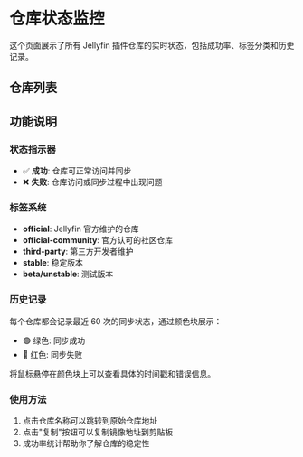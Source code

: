 # 仓库状态监控

这个页面展示了所有 Jellyfin 插件仓库的实时状态，包括成功率、标签分类和历史记录。

## 仓库列表

<RepositoryItem
  name="Jellyfin"
  originalUrl="https://repo.jellyfin.org/files/plugin/manifest.json"
  repositoryUrl="https://repo.jellyfin.org/files/plugin/manifest.json"
  timestamp="2025-08-08T09:52:46.295Z"
  status="error"
  :successRate="0"
  :tags="['official', 'stable']"
  :statusHistory="[{&quot;timestamp&quot;:&quot;2025-08-08T09:52:46.295Z&quot;,&quot;status&quot;:&quot;error&quot;,&quot;error&quot;:&quot;getaddrinfo EAI_AGAIN repo.jellyfin.org&quot;},{&quot;timestamp&quot;:&quot;2025-08-07T18:34:58.250Z&quot;,&quot;status&quot;:&quot;error&quot;,&quot;error&quot;:&quot;Request failed with status code 503&quot;},{&quot;timestamp&quot;:&quot;2025-08-07T18:29:03.668Z&quot;,&quot;status&quot;:&quot;error&quot;,&quot;error&quot;:&quot;Request failed with status code 503&quot;},{&quot;timestamp&quot;:&quot;2025-08-07T18:27:53.300Z&quot;,&quot;status&quot;:&quot;error&quot;,&quot;error&quot;:&quot;Request failed with status code 503&quot;},{&quot;timestamp&quot;:&quot;2025-08-07T18:18:08.163Z&quot;,&quot;status&quot;:&quot;error&quot;,&quot;error&quot;:&quot;Request failed with status code 503&quot;},{&quot;timestamp&quot;:&quot;2025-08-07T18:15:04.174Z&quot;,&quot;status&quot;:&quot;error&quot;,&quot;error&quot;:&quot;Request failed with status code 503&quot;},{&quot;timestamp&quot;:&quot;2025-08-07T18:10:06.721Z&quot;,&quot;status&quot;:&quot;error&quot;,&quot;error&quot;:&quot;Request failed with status code 503&quot;},{&quot;timestamp&quot;:&quot;2025-08-07T18:01:26.924Z&quot;,&quot;status&quot;:&quot;error&quot;,&quot;error&quot;:&quot;Request failed with status code 503&quot;},{&quot;timestamp&quot;:&quot;2025-08-07T17:58:09.900Z&quot;,&quot;status&quot;:&quot;error&quot;,&quot;error&quot;:&quot;Request failed with status code 503&quot;},{&quot;timestamp&quot;:&quot;2025-08-07T17:55:05.199Z&quot;,&quot;status&quot;:&quot;error&quot;,&quot;error&quot;:&quot;Request failed with status code 503&quot;},{&quot;timestamp&quot;:&quot;2025-08-07T17:49:04.685Z&quot;,&quot;status&quot;:&quot;error&quot;,&quot;error&quot;:&quot;Request failed with status code 503&quot;},{&quot;timestamp&quot;:&quot;2025-08-07T17:46:07.611Z&quot;,&quot;status&quot;:&quot;error&quot;,&quot;error&quot;:&quot;Request failed with status code 503&quot;},{&quot;timestamp&quot;:&quot;2025-08-07T17:43:33.169Z&quot;,&quot;status&quot;:&quot;error&quot;,&quot;error&quot;:&quot;Request failed with status code 503&quot;},{&quot;timestamp&quot;:&quot;2025-08-07T17:42:52.751Z&quot;,&quot;status&quot;:&quot;error&quot;,&quot;error&quot;:&quot;Request failed with status code 503&quot;},{&quot;timestamp&quot;:&quot;2025-08-07T17:34:08.047Z&quot;,&quot;status&quot;:&quot;error&quot;,&quot;error&quot;:&quot;Request failed with status code 503&quot;},{&quot;timestamp&quot;:&quot;2025-08-07T17:03:21.129Z&quot;,&quot;status&quot;:&quot;error&quot;,&quot;error&quot;:&quot;Request failed with status code 503&quot;}]"
  lastError="getaddrinfo EAI_AGAIN repo.jellyfin.org"
/>
<RepositoryItem
  name="Jellyfin Unstable"
  originalUrl="https://repo.jellyfin.org/files/plugin-unstable/manifest.json"
  repositoryUrl="https://repo.jellyfin.org/files/plugin-unstable/manifest.json"
  timestamp="2025-08-08T09:52:46.343Z"
  status="error"
  :successRate="0"
  :tags="['official', 'unstable', 'beta']"
  :statusHistory="[{&quot;timestamp&quot;:&quot;2025-08-08T09:52:46.343Z&quot;,&quot;status&quot;:&quot;error&quot;,&quot;error&quot;:&quot;getaddrinfo EAI_AGAIN repo.jellyfin.org&quot;},{&quot;timestamp&quot;:&quot;2025-08-07T18:34:58.258Z&quot;,&quot;status&quot;:&quot;error&quot;,&quot;error&quot;:&quot;Request failed with status code 503&quot;},{&quot;timestamp&quot;:&quot;2025-08-07T18:29:03.677Z&quot;,&quot;status&quot;:&quot;error&quot;,&quot;error&quot;:&quot;Request failed with status code 503&quot;},{&quot;timestamp&quot;:&quot;2025-08-07T18:27:53.309Z&quot;,&quot;status&quot;:&quot;error&quot;,&quot;error&quot;:&quot;Request failed with status code 503&quot;},{&quot;timestamp&quot;:&quot;2025-08-07T18:18:08.171Z&quot;,&quot;status&quot;:&quot;error&quot;,&quot;error&quot;:&quot;Request failed with status code 503&quot;},{&quot;timestamp&quot;:&quot;2025-08-07T18:15:04.184Z&quot;,&quot;status&quot;:&quot;error&quot;,&quot;error&quot;:&quot;Request failed with status code 503&quot;},{&quot;timestamp&quot;:&quot;2025-08-07T18:10:06.730Z&quot;,&quot;status&quot;:&quot;error&quot;,&quot;error&quot;:&quot;Request failed with status code 503&quot;},{&quot;timestamp&quot;:&quot;2025-08-07T18:01:26.933Z&quot;,&quot;status&quot;:&quot;error&quot;,&quot;error&quot;:&quot;Request failed with status code 503&quot;},{&quot;timestamp&quot;:&quot;2025-08-07T17:58:09.909Z&quot;,&quot;status&quot;:&quot;error&quot;,&quot;error&quot;:&quot;Request failed with status code 503&quot;},{&quot;timestamp&quot;:&quot;2025-08-07T17:55:05.210Z&quot;,&quot;status&quot;:&quot;error&quot;,&quot;error&quot;:&quot;Request failed with status code 503&quot;},{&quot;timestamp&quot;:&quot;2025-08-07T17:49:04.693Z&quot;,&quot;status&quot;:&quot;error&quot;,&quot;error&quot;:&quot;Request failed with status code 503&quot;},{&quot;timestamp&quot;:&quot;2025-08-07T17:46:07.620Z&quot;,&quot;status&quot;:&quot;error&quot;,&quot;error&quot;:&quot;Request failed with status code 503&quot;},{&quot;timestamp&quot;:&quot;2025-08-07T17:43:33.181Z&quot;,&quot;status&quot;:&quot;error&quot;,&quot;error&quot;:&quot;Request failed with status code 503&quot;},{&quot;timestamp&quot;:&quot;2025-08-07T17:42:52.760Z&quot;,&quot;status&quot;:&quot;error&quot;,&quot;error&quot;:&quot;Request failed with status code 503&quot;},{&quot;timestamp&quot;:&quot;2025-08-07T17:34:08.055Z&quot;,&quot;status&quot;:&quot;error&quot;,&quot;error&quot;:&quot;Request failed with status code 503&quot;},{&quot;timestamp&quot;:&quot;2025-08-07T17:03:21.138Z&quot;,&quot;status&quot;:&quot;error&quot;,&quot;error&quot;:&quot;Request failed with status code 503&quot;}]"
  lastError="getaddrinfo EAI_AGAIN repo.jellyfin.org"
/>
<RepositoryItem
  name="Ani-Sync Repo"
  originalUrl="https://raw.githubusercontent.com/vosmiic/jellyfin-ani-sync/master/manifest.json"
  repositoryUrl="https://raw.githubusercontent.com/vosmiic/jellyfin-ani-sync/master/manifest.json"
  timestamp="2025-08-08T09:52:46.345Z"
  status="error"
  :successRate="0"
  :tags="['anime', 'sync', 'metadata', 'third-party', 'official-community']"
  :statusHistory="[{&quot;timestamp&quot;:&quot;2025-08-08T09:52:46.345Z&quot;,&quot;status&quot;:&quot;error&quot;,&quot;error&quot;:&quot;getaddrinfo EAI_AGAIN raw.githubusercontent.com&quot;},{&quot;timestamp&quot;:&quot;2025-08-07T18:34:58.261Z&quot;,&quot;status&quot;:&quot;error&quot;,&quot;error&quot;:&quot;Request failed with status code 503&quot;},{&quot;timestamp&quot;:&quot;2025-08-07T18:29:03.679Z&quot;,&quot;status&quot;:&quot;error&quot;,&quot;error&quot;:&quot;Request failed with status code 503&quot;},{&quot;timestamp&quot;:&quot;2025-08-07T18:27:53.311Z&quot;,&quot;status&quot;:&quot;error&quot;,&quot;error&quot;:&quot;Request failed with status code 503&quot;},{&quot;timestamp&quot;:&quot;2025-08-07T18:18:08.174Z&quot;,&quot;status&quot;:&quot;error&quot;,&quot;error&quot;:&quot;Request failed with status code 503&quot;},{&quot;timestamp&quot;:&quot;2025-08-07T18:15:04.187Z&quot;,&quot;status&quot;:&quot;error&quot;,&quot;error&quot;:&quot;Request failed with status code 503&quot;},{&quot;timestamp&quot;:&quot;2025-08-07T18:10:06.732Z&quot;,&quot;status&quot;:&quot;error&quot;,&quot;error&quot;:&quot;Request failed with status code 503&quot;},{&quot;timestamp&quot;:&quot;2025-08-07T18:01:26.936Z&quot;,&quot;status&quot;:&quot;error&quot;,&quot;error&quot;:&quot;Request failed with status code 503&quot;},{&quot;timestamp&quot;:&quot;2025-08-07T17:58:09.911Z&quot;,&quot;status&quot;:&quot;error&quot;,&quot;error&quot;:&quot;Request failed with status code 503&quot;},{&quot;timestamp&quot;:&quot;2025-08-07T17:55:05.213Z&quot;,&quot;status&quot;:&quot;error&quot;,&quot;error&quot;:&quot;Request failed with status code 503&quot;},{&quot;timestamp&quot;:&quot;2025-08-07T17:49:04.696Z&quot;,&quot;status&quot;:&quot;error&quot;,&quot;error&quot;:&quot;Request failed with status code 503&quot;},{&quot;timestamp&quot;:&quot;2025-08-07T17:46:07.622Z&quot;,&quot;status&quot;:&quot;error&quot;,&quot;error&quot;:&quot;Request failed with status code 503&quot;},{&quot;timestamp&quot;:&quot;2025-08-07T17:43:33.185Z&quot;,&quot;status&quot;:&quot;error&quot;,&quot;error&quot;:&quot;Request failed with status code 503&quot;},{&quot;timestamp&quot;:&quot;2025-08-07T17:42:52.762Z&quot;,&quot;status&quot;:&quot;error&quot;,&quot;error&quot;:&quot;Request failed with status code 503&quot;},{&quot;timestamp&quot;:&quot;2025-08-07T17:34:08.058Z&quot;,&quot;status&quot;:&quot;error&quot;,&quot;error&quot;:&quot;Request failed with status code 503&quot;},{&quot;timestamp&quot;:&quot;2025-08-07T17:03:21.140Z&quot;,&quot;status&quot;:&quot;error&quot;,&quot;error&quot;:&quot;Request failed with status code 503&quot;}]"
  lastError="getaddrinfo EAI_AGAIN raw.githubusercontent.com"
/>
<RepositoryItem
  name="dkanada's Repo"
  originalUrl="https://raw.githubusercontent.com/dkanada/jellyfin-plugin-intros/master/manifest.json"
  repositoryUrl="https://raw.githubusercontent.com/dkanada/jellyfin-plugin-intros/master/manifest.json"
  timestamp="2025-08-08T09:52:46.347Z"
  status="error"
  :successRate="0"
  :tags="['intros', 'video', 'third-party', 'official-community']"
  :statusHistory="[{&quot;timestamp&quot;:&quot;2025-08-08T09:52:46.347Z&quot;,&quot;status&quot;:&quot;error&quot;,&quot;error&quot;:&quot;getaddrinfo EAI_AGAIN raw.githubusercontent.com&quot;},{&quot;timestamp&quot;:&quot;2025-08-07T18:34:58.262Z&quot;,&quot;status&quot;:&quot;error&quot;,&quot;error&quot;:&quot;Request failed with status code 503&quot;},{&quot;timestamp&quot;:&quot;2025-08-07T18:29:03.680Z&quot;,&quot;status&quot;:&quot;error&quot;,&quot;error&quot;:&quot;Request failed with status code 503&quot;},{&quot;timestamp&quot;:&quot;2025-08-07T18:27:53.313Z&quot;,&quot;status&quot;:&quot;error&quot;,&quot;error&quot;:&quot;Request failed with status code 503&quot;},{&quot;timestamp&quot;:&quot;2025-08-07T18:18:08.175Z&quot;,&quot;status&quot;:&quot;error&quot;,&quot;error&quot;:&quot;Request failed with status code 503&quot;},{&quot;timestamp&quot;:&quot;2025-08-07T18:15:04.189Z&quot;,&quot;status&quot;:&quot;error&quot;,&quot;error&quot;:&quot;Request failed with status code 503&quot;},{&quot;timestamp&quot;:&quot;2025-08-07T18:10:06.734Z&quot;,&quot;status&quot;:&quot;error&quot;,&quot;error&quot;:&quot;Request failed with status code 503&quot;},{&quot;timestamp&quot;:&quot;2025-08-07T18:01:26.937Z&quot;,&quot;status&quot;:&quot;error&quot;,&quot;error&quot;:&quot;Request failed with status code 503&quot;},{&quot;timestamp&quot;:&quot;2025-08-07T17:58:09.913Z&quot;,&quot;status&quot;:&quot;error&quot;,&quot;error&quot;:&quot;Request failed with status code 503&quot;},{&quot;timestamp&quot;:&quot;2025-08-07T17:55:05.214Z&quot;,&quot;status&quot;:&quot;error&quot;,&quot;error&quot;:&quot;Request failed with status code 503&quot;},{&quot;timestamp&quot;:&quot;2025-08-07T17:49:04.697Z&quot;,&quot;status&quot;:&quot;error&quot;,&quot;error&quot;:&quot;Request failed with status code 503&quot;},{&quot;timestamp&quot;:&quot;2025-08-07T17:46:07.624Z&quot;,&quot;status&quot;:&quot;error&quot;,&quot;error&quot;:&quot;Request failed with status code 503&quot;},{&quot;timestamp&quot;:&quot;2025-08-07T17:43:33.186Z&quot;,&quot;status&quot;:&quot;error&quot;,&quot;error&quot;:&quot;Request failed with status code 503&quot;},{&quot;timestamp&quot;:&quot;2025-08-07T17:42:52.764Z&quot;,&quot;status&quot;:&quot;error&quot;,&quot;error&quot;:&quot;Request failed with status code 503&quot;},{&quot;timestamp&quot;:&quot;2025-08-07T17:34:08.059Z&quot;,&quot;status&quot;:&quot;error&quot;,&quot;error&quot;:&quot;Request failed with status code 503&quot;},{&quot;timestamp&quot;:&quot;2025-08-07T17:03:21.142Z&quot;,&quot;status&quot;:&quot;error&quot;,&quot;error&quot;:&quot;Request failed with status code 503&quot;}]"
  lastError="getaddrinfo EAI_AGAIN raw.githubusercontent.com"
/>
<RepositoryItem
  name="ShokoAnime's Repo"
  originalUrl="https://raw.githubusercontent.com/ShokoAnime/Shokofin/metadata/stable/manifest.json"
  repositoryUrl="https://raw.githubusercontent.com/ShokoAnime/Shokofin/metadata/stable/manifest.json"
  timestamp="2025-08-08T09:52:46.350Z"
  status="error"
  :successRate="0"
  :tags="['anime', 'shoko', 'metadata', 'third-party', 'official-community']"
  :statusHistory="[{&quot;timestamp&quot;:&quot;2025-08-08T09:52:46.350Z&quot;,&quot;status&quot;:&quot;error&quot;,&quot;error&quot;:&quot;getaddrinfo EAI_AGAIN raw.githubusercontent.com&quot;},{&quot;timestamp&quot;:&quot;2025-08-07T18:34:58.265Z&quot;,&quot;status&quot;:&quot;error&quot;,&quot;error&quot;:&quot;Request failed with status code 503&quot;},{&quot;timestamp&quot;:&quot;2025-08-07T18:29:03.683Z&quot;,&quot;status&quot;:&quot;error&quot;,&quot;error&quot;:&quot;Request failed with status code 503&quot;},{&quot;timestamp&quot;:&quot;2025-08-07T18:27:53.315Z&quot;,&quot;status&quot;:&quot;error&quot;,&quot;error&quot;:&quot;Request failed with status code 503&quot;},{&quot;timestamp&quot;:&quot;2025-08-07T18:18:08.178Z&quot;,&quot;status&quot;:&quot;error&quot;,&quot;error&quot;:&quot;Request failed with status code 503&quot;},{&quot;timestamp&quot;:&quot;2025-08-07T18:15:04.193Z&quot;,&quot;status&quot;:&quot;error&quot;,&quot;error&quot;:&quot;Request failed with status code 503&quot;},{&quot;timestamp&quot;:&quot;2025-08-07T18:10:06.736Z&quot;,&quot;status&quot;:&quot;error&quot;,&quot;error&quot;:&quot;Request failed with status code 503&quot;},{&quot;timestamp&quot;:&quot;2025-08-07T18:01:26.939Z&quot;,&quot;status&quot;:&quot;error&quot;,&quot;error&quot;:&quot;Request failed with status code 503&quot;},{&quot;timestamp&quot;:&quot;2025-08-07T17:58:09.915Z&quot;,&quot;status&quot;:&quot;error&quot;,&quot;error&quot;:&quot;Request failed with status code 503&quot;},{&quot;timestamp&quot;:&quot;2025-08-07T17:55:05.217Z&quot;,&quot;status&quot;:&quot;error&quot;,&quot;error&quot;:&quot;Request failed with status code 503&quot;},{&quot;timestamp&quot;:&quot;2025-08-07T17:49:04.700Z&quot;,&quot;status&quot;:&quot;error&quot;,&quot;error&quot;:&quot;Request failed with status code 503&quot;},{&quot;timestamp&quot;:&quot;2025-08-07T17:46:07.626Z&quot;,&quot;status&quot;:&quot;error&quot;,&quot;error&quot;:&quot;Request failed with status code 503&quot;},{&quot;timestamp&quot;:&quot;2025-08-07T17:43:33.189Z&quot;,&quot;status&quot;:&quot;error&quot;,&quot;error&quot;:&quot;Request failed with status code 503&quot;},{&quot;timestamp&quot;:&quot;2025-08-07T17:42:52.766Z&quot;,&quot;status&quot;:&quot;error&quot;,&quot;error&quot;:&quot;Request failed with status code 503&quot;},{&quot;timestamp&quot;:&quot;2025-08-07T17:34:08.062Z&quot;,&quot;status&quot;:&quot;error&quot;,&quot;error&quot;:&quot;Request failed with status code 503&quot;},{&quot;timestamp&quot;:&quot;2025-08-07T17:03:21.144Z&quot;,&quot;status&quot;:&quot;error&quot;,&quot;error&quot;:&quot;Request failed with status code 503&quot;}]"
  lastError="getaddrinfo EAI_AGAIN raw.githubusercontent.com"
/>
<RepositoryItem
  name="TubeArchivist's Repo"
  originalUrl="https://raw.githubusercontent.com/tubearchivist/tubearchivist-jf-plugin/master/manifest.json"
  repositoryUrl="https://raw.githubusercontent.com/tubearchivist/tubearchivist-jf-plugin/master/manifest.json"
  timestamp="2025-08-08T09:52:46.351Z"
  status="error"
  :successRate="0"
  :tags="['youtube', 'archival', 'tubearchivist', 'third-party', 'official-community']"
  :statusHistory="[{&quot;timestamp&quot;:&quot;2025-08-08T09:52:46.351Z&quot;,&quot;status&quot;:&quot;error&quot;,&quot;error&quot;:&quot;getaddrinfo EAI_AGAIN raw.githubusercontent.com&quot;},{&quot;timestamp&quot;:&quot;2025-08-07T18:34:58.265Z&quot;,&quot;status&quot;:&quot;error&quot;,&quot;error&quot;:&quot;Request failed with status code 503&quot;},{&quot;timestamp&quot;:&quot;2025-08-07T18:29:03.683Z&quot;,&quot;status&quot;:&quot;error&quot;,&quot;error&quot;:&quot;Request failed with status code 503&quot;},{&quot;timestamp&quot;:&quot;2025-08-07T18:27:53.316Z&quot;,&quot;status&quot;:&quot;error&quot;,&quot;error&quot;:&quot;Request failed with status code 503&quot;},{&quot;timestamp&quot;:&quot;2025-08-07T18:18:08.179Z&quot;,&quot;status&quot;:&quot;error&quot;,&quot;error&quot;:&quot;Request failed with status code 503&quot;},{&quot;timestamp&quot;:&quot;2025-08-07T18:15:04.194Z&quot;,&quot;status&quot;:&quot;error&quot;,&quot;error&quot;:&quot;Request failed with status code 503&quot;},{&quot;timestamp&quot;:&quot;2025-08-07T18:10:06.737Z&quot;,&quot;status&quot;:&quot;error&quot;,&quot;error&quot;:&quot;Request failed with status code 503&quot;},{&quot;timestamp&quot;:&quot;2025-08-07T18:01:26.940Z&quot;,&quot;status&quot;:&quot;error&quot;,&quot;error&quot;:&quot;Request failed with status code 503&quot;},{&quot;timestamp&quot;:&quot;2025-08-07T17:58:09.916Z&quot;,&quot;status&quot;:&quot;error&quot;,&quot;error&quot;:&quot;Request failed with status code 503&quot;},{&quot;timestamp&quot;:&quot;2025-08-07T17:55:05.217Z&quot;,&quot;status&quot;:&quot;error&quot;,&quot;error&quot;:&quot;Request failed with status code 503&quot;},{&quot;timestamp&quot;:&quot;2025-08-07T17:49:04.700Z&quot;,&quot;status&quot;:&quot;error&quot;,&quot;error&quot;:&quot;Request failed with status code 503&quot;},{&quot;timestamp&quot;:&quot;2025-08-07T17:46:07.627Z&quot;,&quot;status&quot;:&quot;error&quot;,&quot;error&quot;:&quot;Request failed with status code 503&quot;},{&quot;timestamp&quot;:&quot;2025-08-07T17:43:33.190Z&quot;,&quot;status&quot;:&quot;error&quot;,&quot;error&quot;:&quot;Request failed with status code 503&quot;},{&quot;timestamp&quot;:&quot;2025-08-07T17:42:52.767Z&quot;,&quot;status&quot;:&quot;error&quot;,&quot;error&quot;:&quot;Request failed with status code 503&quot;},{&quot;timestamp&quot;:&quot;2025-08-07T17:34:08.062Z&quot;,&quot;status&quot;:&quot;error&quot;,&quot;error&quot;:&quot;Request failed with status code 503&quot;},{&quot;timestamp&quot;:&quot;2025-08-07T17:03:21.145Z&quot;,&quot;status&quot;:&quot;error&quot;,&quot;error&quot;:&quot;Request failed with status code 503&quot;}]"
  lastError="getaddrinfo EAI_AGAIN raw.githubusercontent.com"
/>
<RepositoryItem
  name="IntroSkipper's Repo"
  originalUrl="https://manifest.intro-skipper.org/manifest.json"
  repositoryUrl="https://manifest.intro-skipper.org/manifest.json"
  timestamp="2025-08-08T09:52:46.352Z"
  status="error"
  :successRate="0"
  :tags="['intro-skipper', 'automation', 'third-party', 'official-community']"
  :statusHistory="[{&quot;timestamp&quot;:&quot;2025-08-08T09:52:46.352Z&quot;,&quot;status&quot;:&quot;error&quot;,&quot;error&quot;:&quot;getaddrinfo EAI_AGAIN manifest.intro-skipper.org&quot;},{&quot;timestamp&quot;:&quot;2025-08-07T18:34:58.266Z&quot;,&quot;status&quot;:&quot;error&quot;,&quot;error&quot;:&quot;Request failed with status code 400&quot;},{&quot;timestamp&quot;:&quot;2025-08-07T18:29:03.684Z&quot;,&quot;status&quot;:&quot;error&quot;,&quot;error&quot;:&quot;Request failed with status code 400&quot;},{&quot;timestamp&quot;:&quot;2025-08-07T18:27:53.317Z&quot;,&quot;status&quot;:&quot;error&quot;,&quot;error&quot;:&quot;Request failed with status code 400&quot;},{&quot;timestamp&quot;:&quot;2025-08-07T18:18:08.179Z&quot;,&quot;status&quot;:&quot;error&quot;,&quot;error&quot;:&quot;Request failed with status code 400&quot;},{&quot;timestamp&quot;:&quot;2025-08-07T18:15:04.195Z&quot;,&quot;status&quot;:&quot;error&quot;,&quot;error&quot;:&quot;Request failed with status code 400&quot;},{&quot;timestamp&quot;:&quot;2025-08-07T18:10:06.737Z&quot;,&quot;status&quot;:&quot;error&quot;,&quot;error&quot;:&quot;Request failed with status code 400&quot;},{&quot;timestamp&quot;:&quot;2025-08-07T18:01:26.941Z&quot;,&quot;status&quot;:&quot;error&quot;,&quot;error&quot;:&quot;Request failed with status code 400&quot;},{&quot;timestamp&quot;:&quot;2025-08-07T17:58:09.916Z&quot;,&quot;status&quot;:&quot;error&quot;,&quot;error&quot;:&quot;Request failed with status code 400&quot;},{&quot;timestamp&quot;:&quot;2025-08-07T17:55:05.218Z&quot;,&quot;status&quot;:&quot;error&quot;,&quot;error&quot;:&quot;Request failed with status code 400&quot;},{&quot;timestamp&quot;:&quot;2025-08-07T17:49:04.701Z&quot;,&quot;status&quot;:&quot;error&quot;,&quot;error&quot;:&quot;Request failed with status code 400&quot;},{&quot;timestamp&quot;:&quot;2025-08-07T17:46:07.627Z&quot;,&quot;status&quot;:&quot;error&quot;,&quot;error&quot;:&quot;Request failed with status code 400&quot;},{&quot;timestamp&quot;:&quot;2025-08-07T17:43:33.190Z&quot;,&quot;status&quot;:&quot;error&quot;,&quot;error&quot;:&quot;Request failed with status code 400&quot;},{&quot;timestamp&quot;:&quot;2025-08-07T17:42:52.768Z&quot;,&quot;status&quot;:&quot;error&quot;,&quot;error&quot;:&quot;Request failed with status code 400&quot;},{&quot;timestamp&quot;:&quot;2025-08-07T17:34:08.063Z&quot;,&quot;status&quot;:&quot;error&quot;,&quot;error&quot;:&quot;Request failed with status code 400&quot;},{&quot;timestamp&quot;:&quot;2025-08-07T17:03:21.146Z&quot;,&quot;status&quot;:&quot;error&quot;,&quot;error&quot;:&quot;Request failed with status code 400&quot;}]"
  lastError="getaddrinfo EAI_AGAIN manifest.intro-skipper.org"
/>
<RepositoryItem
  name="9p4's Single-Sign-On (SSO) Repo"
  originalUrl="https://raw.githubusercontent.com/9p4/jellyfin-plugin-sso/manifest-release/manifest.json"
  repositoryUrl="https://raw.githubusercontent.com/9p4/jellyfin-plugin-sso/manifest-release/manifest.json"
  timestamp="2025-08-08T09:52:46.344Z"
  status="error"
  :successRate="0"
  :tags="['authentication', 'sso', 'third-party']"
  :statusHistory="[{&quot;timestamp&quot;:&quot;2025-08-08T09:52:46.344Z&quot;,&quot;status&quot;:&quot;error&quot;,&quot;error&quot;:&quot;getaddrinfo EAI_AGAIN raw.githubusercontent.com&quot;},{&quot;timestamp&quot;:&quot;2025-08-07T18:34:58.260Z&quot;,&quot;status&quot;:&quot;error&quot;,&quot;error&quot;:&quot;Request failed with status code 503&quot;},{&quot;timestamp&quot;:&quot;2025-08-07T18:29:03.678Z&quot;,&quot;status&quot;:&quot;error&quot;,&quot;error&quot;:&quot;Request failed with status code 503&quot;},{&quot;timestamp&quot;:&quot;2025-08-07T18:27:53.311Z&quot;,&quot;status&quot;:&quot;error&quot;,&quot;error&quot;:&quot;Request failed with status code 503&quot;},{&quot;timestamp&quot;:&quot;2025-08-07T18:18:08.173Z&quot;,&quot;status&quot;:&quot;error&quot;,&quot;error&quot;:&quot;Request failed with status code 503&quot;},{&quot;timestamp&quot;:&quot;2025-08-07T18:15:04.186Z&quot;,&quot;status&quot;:&quot;error&quot;,&quot;error&quot;:&quot;Request failed with status code 503&quot;},{&quot;timestamp&quot;:&quot;2025-08-07T18:10:06.731Z&quot;,&quot;status&quot;:&quot;error&quot;,&quot;error&quot;:&quot;Request failed with status code 503&quot;},{&quot;timestamp&quot;:&quot;2025-08-07T18:01:26.935Z&quot;,&quot;status&quot;:&quot;error&quot;,&quot;error&quot;:&quot;Request failed with status code 503&quot;},{&quot;timestamp&quot;:&quot;2025-08-07T17:58:09.910Z&quot;,&quot;status&quot;:&quot;error&quot;,&quot;error&quot;:&quot;Request failed with status code 503&quot;},{&quot;timestamp&quot;:&quot;2025-08-07T17:55:05.212Z&quot;,&quot;status&quot;:&quot;error&quot;,&quot;error&quot;:&quot;Request failed with status code 503&quot;},{&quot;timestamp&quot;:&quot;2025-08-07T17:49:04.695Z&quot;,&quot;status&quot;:&quot;error&quot;,&quot;error&quot;:&quot;Request failed with status code 503&quot;},{&quot;timestamp&quot;:&quot;2025-08-07T17:46:07.621Z&quot;,&quot;status&quot;:&quot;error&quot;,&quot;error&quot;:&quot;Request failed with status code 503&quot;},{&quot;timestamp&quot;:&quot;2025-08-07T17:43:33.183Z&quot;,&quot;status&quot;:&quot;error&quot;,&quot;error&quot;:&quot;Request failed with status code 503&quot;},{&quot;timestamp&quot;:&quot;2025-08-07T17:42:52.762Z&quot;,&quot;status&quot;:&quot;error&quot;,&quot;error&quot;:&quot;Request failed with status code 503&quot;},{&quot;timestamp&quot;:&quot;2025-08-07T17:34:08.057Z&quot;,&quot;status&quot;:&quot;error&quot;,&quot;error&quot;:&quot;Request failed with status code 503&quot;},{&quot;timestamp&quot;:&quot;2025-08-07T17:03:21.140Z&quot;,&quot;status&quot;:&quot;error&quot;,&quot;error&quot;:&quot;Request failed with status code 503&quot;}]"
  lastError="getaddrinfo EAI_AGAIN raw.githubusercontent.com"
/>
<RepositoryItem
  name="danieladov's Repo"
  originalUrl="https://raw.githubusercontent.com/danieladov/JellyfinPluginManifest/master/manifest.json"
  repositoryUrl="https://raw.githubusercontent.com/danieladov/JellyfinPluginManifest/master/manifest.json"
  timestamp="2025-08-08T09:52:46.347Z"
  status="error"
  :successRate="0"
  :tags="['third-party', 'community']"
  :statusHistory="[{&quot;timestamp&quot;:&quot;2025-08-08T09:52:46.347Z&quot;,&quot;status&quot;:&quot;error&quot;,&quot;error&quot;:&quot;getaddrinfo EAI_AGAIN raw.githubusercontent.com&quot;},{&quot;timestamp&quot;:&quot;2025-08-07T18:34:58.262Z&quot;,&quot;status&quot;:&quot;error&quot;,&quot;error&quot;:&quot;Request failed with status code 503&quot;},{&quot;timestamp&quot;:&quot;2025-08-07T18:29:03.680Z&quot;,&quot;status&quot;:&quot;error&quot;,&quot;error&quot;:&quot;Request failed with status code 503&quot;},{&quot;timestamp&quot;:&quot;2025-08-07T18:27:53.312Z&quot;,&quot;status&quot;:&quot;error&quot;,&quot;error&quot;:&quot;Request failed with status code 503&quot;},{&quot;timestamp&quot;:&quot;2025-08-07T18:18:08.175Z&quot;,&quot;status&quot;:&quot;error&quot;,&quot;error&quot;:&quot;Request failed with status code 503&quot;},{&quot;timestamp&quot;:&quot;2025-08-07T18:15:04.188Z&quot;,&quot;status&quot;:&quot;error&quot;,&quot;error&quot;:&quot;Request failed with status code 503&quot;},{&quot;timestamp&quot;:&quot;2025-08-07T18:10:06.733Z&quot;,&quot;status&quot;:&quot;error&quot;,&quot;error&quot;:&quot;Request failed with status code 503&quot;},{&quot;timestamp&quot;:&quot;2025-08-07T18:01:26.936Z&quot;,&quot;status&quot;:&quot;error&quot;,&quot;error&quot;:&quot;Request failed with status code 503&quot;},{&quot;timestamp&quot;:&quot;2025-08-07T17:58:09.912Z&quot;,&quot;status&quot;:&quot;error&quot;,&quot;error&quot;:&quot;Request failed with status code 503&quot;},{&quot;timestamp&quot;:&quot;2025-08-07T17:55:05.214Z&quot;,&quot;status&quot;:&quot;error&quot;,&quot;error&quot;:&quot;Request failed with status code 503&quot;},{&quot;timestamp&quot;:&quot;2025-08-07T17:49:04.697Z&quot;,&quot;status&quot;:&quot;error&quot;,&quot;error&quot;:&quot;Request failed with status code 503&quot;},{&quot;timestamp&quot;:&quot;2025-08-07T17:46:07.623Z&quot;,&quot;status&quot;:&quot;error&quot;,&quot;error&quot;:&quot;Request failed with status code 503&quot;},{&quot;timestamp&quot;:&quot;2025-08-07T17:43:33.185Z&quot;,&quot;status&quot;:&quot;error&quot;,&quot;error&quot;:&quot;Request failed with status code 503&quot;},{&quot;timestamp&quot;:&quot;2025-08-07T17:42:52.763Z&quot;,&quot;status&quot;:&quot;error&quot;,&quot;error&quot;:&quot;Request failed with status code 503&quot;},{&quot;timestamp&quot;:&quot;2025-08-07T17:34:08.058Z&quot;,&quot;status&quot;:&quot;error&quot;,&quot;error&quot;:&quot;Request failed with status code 503&quot;},{&quot;timestamp&quot;:&quot;2025-08-07T17:03:21.141Z&quot;,&quot;status&quot;:&quot;error&quot;,&quot;error&quot;:&quot;Request failed with status code 503&quot;}]"
  lastError="getaddrinfo EAI_AGAIN raw.githubusercontent.com"
/>
<RepositoryItem
  name="k-matti's Repo"
  originalUrl="https://raw.githubusercontent.com/k-matti/jellyfin-plugin-repository/master/manifest.json"
  repositoryUrl="https://raw.githubusercontent.com/k-matti/jellyfin-plugin-repository/master/manifest.json"
  timestamp="2025-08-08T09:52:46.348Z"
  status="error"
  :successRate="0"
  :tags="['third-party', 'community']"
  :statusHistory="[{&quot;timestamp&quot;:&quot;2025-08-08T09:52:46.348Z&quot;,&quot;status&quot;:&quot;error&quot;,&quot;error&quot;:&quot;getaddrinfo EAI_AGAIN raw.githubusercontent.com&quot;},{&quot;timestamp&quot;:&quot;2025-08-07T18:34:58.263Z&quot;,&quot;status&quot;:&quot;error&quot;,&quot;error&quot;:&quot;Request failed with status code 503&quot;},{&quot;timestamp&quot;:&quot;2025-08-07T18:29:03.681Z&quot;,&quot;status&quot;:&quot;error&quot;,&quot;error&quot;:&quot;Request failed with status code 503&quot;},{&quot;timestamp&quot;:&quot;2025-08-07T18:27:53.314Z&quot;,&quot;status&quot;:&quot;error&quot;,&quot;error&quot;:&quot;Request failed with status code 503&quot;},{&quot;timestamp&quot;:&quot;2025-08-07T18:18:08.176Z&quot;,&quot;status&quot;:&quot;error&quot;,&quot;error&quot;:&quot;Request failed with status code 503&quot;},{&quot;timestamp&quot;:&quot;2025-08-07T18:15:04.190Z&quot;,&quot;status&quot;:&quot;error&quot;,&quot;error&quot;:&quot;Request failed with status code 503&quot;},{&quot;timestamp&quot;:&quot;2025-08-07T18:10:06.734Z&quot;,&quot;status&quot;:&quot;error&quot;,&quot;error&quot;:&quot;Request failed with status code 503&quot;},{&quot;timestamp&quot;:&quot;2025-08-07T18:01:26.938Z&quot;,&quot;status&quot;:&quot;error&quot;,&quot;error&quot;:&quot;Request failed with status code 503&quot;},{&quot;timestamp&quot;:&quot;2025-08-07T17:58:09.913Z&quot;,&quot;status&quot;:&quot;error&quot;,&quot;error&quot;:&quot;Request failed with status code 503&quot;},{&quot;timestamp&quot;:&quot;2025-08-07T17:55:05.215Z&quot;,&quot;status&quot;:&quot;error&quot;,&quot;error&quot;:&quot;Request failed with status code 503&quot;},{&quot;timestamp&quot;:&quot;2025-08-07T17:49:04.698Z&quot;,&quot;status&quot;:&quot;error&quot;,&quot;error&quot;:&quot;Request failed with status code 503&quot;},{&quot;timestamp&quot;:&quot;2025-08-07T17:46:07.624Z&quot;,&quot;status&quot;:&quot;error&quot;,&quot;error&quot;:&quot;Request failed with status code 503&quot;},{&quot;timestamp&quot;:&quot;2025-08-07T17:43:33.187Z&quot;,&quot;status&quot;:&quot;error&quot;,&quot;error&quot;:&quot;Request failed with status code 503&quot;},{&quot;timestamp&quot;:&quot;2025-08-07T17:42:52.765Z&quot;,&quot;status&quot;:&quot;error&quot;,&quot;error&quot;:&quot;Request failed with status code 503&quot;},{&quot;timestamp&quot;:&quot;2025-08-07T17:34:08.060Z&quot;,&quot;status&quot;:&quot;error&quot;,&quot;error&quot;:&quot;Request failed with status code 503&quot;},{&quot;timestamp&quot;:&quot;2025-08-07T17:03:21.143Z&quot;,&quot;status&quot;:&quot;error&quot;,&quot;error&quot;:&quot;Request failed with status code 503&quot;}]"
  lastError="getaddrinfo EAI_AGAIN raw.githubusercontent.com"
/>
<RepositoryItem
  name="LinFor's Repo"
  originalUrl="https://raw.githubusercontent.com/LinFor/jellyfin-plugin-kinopoisk/master/dist/manifest.json"
  repositoryUrl="https://raw.githubusercontent.com/LinFor/jellyfin-plugin-kinopoisk/master/dist/manifest.json"
  timestamp="2025-08-08T09:52:46.349Z"
  status="error"
  :successRate="0"
  :tags="['kinopoisk', 'metadata', 'russian', 'third-party']"
  :statusHistory="[{&quot;timestamp&quot;:&quot;2025-08-08T09:52:46.349Z&quot;,&quot;status&quot;:&quot;error&quot;,&quot;error&quot;:&quot;getaddrinfo EAI_AGAIN raw.githubusercontent.com&quot;},{&quot;timestamp&quot;:&quot;2025-08-07T18:34:58.263Z&quot;,&quot;status&quot;:&quot;error&quot;,&quot;error&quot;:&quot;Request failed with status code 503&quot;},{&quot;timestamp&quot;:&quot;2025-08-07T18:29:03.682Z&quot;,&quot;status&quot;:&quot;error&quot;,&quot;error&quot;:&quot;Request failed with status code 503&quot;},{&quot;timestamp&quot;:&quot;2025-08-07T18:27:53.314Z&quot;,&quot;status&quot;:&quot;error&quot;,&quot;error&quot;:&quot;Request failed with status code 503&quot;},{&quot;timestamp&quot;:&quot;2025-08-07T18:18:08.177Z&quot;,&quot;status&quot;:&quot;error&quot;,&quot;error&quot;:&quot;Request failed with status code 503&quot;},{&quot;timestamp&quot;:&quot;2025-08-07T18:15:04.191Z&quot;,&quot;status&quot;:&quot;error&quot;,&quot;error&quot;:&quot;Request failed with status code 503&quot;},{&quot;timestamp&quot;:&quot;2025-08-07T18:10:06.735Z&quot;,&quot;status&quot;:&quot;error&quot;,&quot;error&quot;:&quot;Request failed with status code 503&quot;},{&quot;timestamp&quot;:&quot;2025-08-07T18:01:26.938Z&quot;,&quot;status&quot;:&quot;error&quot;,&quot;error&quot;:&quot;Request failed with status code 503&quot;},{&quot;timestamp&quot;:&quot;2025-08-07T17:58:09.914Z&quot;,&quot;status&quot;:&quot;error&quot;,&quot;error&quot;:&quot;Request failed with status code 503&quot;},{&quot;timestamp&quot;:&quot;2025-08-07T17:55:05.215Z&quot;,&quot;status&quot;:&quot;error&quot;,&quot;error&quot;:&quot;Request failed with status code 503&quot;},{&quot;timestamp&quot;:&quot;2025-08-07T17:49:04.699Z&quot;,&quot;status&quot;:&quot;error&quot;,&quot;error&quot;:&quot;Request failed with status code 503&quot;},{&quot;timestamp&quot;:&quot;2025-08-07T17:46:07.625Z&quot;,&quot;status&quot;:&quot;error&quot;,&quot;error&quot;:&quot;Request failed with status code 503&quot;},{&quot;timestamp&quot;:&quot;2025-08-07T17:43:33.188Z&quot;,&quot;status&quot;:&quot;error&quot;,&quot;error&quot;:&quot;Request failed with status code 503&quot;},{&quot;timestamp&quot;:&quot;2025-08-07T17:42:52.765Z&quot;,&quot;status&quot;:&quot;error&quot;,&quot;error&quot;:&quot;Request failed with status code 503&quot;},{&quot;timestamp&quot;:&quot;2025-08-07T17:34:08.060Z&quot;,&quot;status&quot;:&quot;error&quot;,&quot;error&quot;:&quot;Request failed with status code 503&quot;},{&quot;timestamp&quot;:&quot;2025-08-07T17:03:21.143Z&quot;,&quot;status&quot;:&quot;error&quot;,&quot;error&quot;:&quot;Request failed with status code 503&quot;}]"
  lastError="getaddrinfo EAI_AGAIN raw.githubusercontent.com"
/>
<RepositoryItem
  name="LizardByte's Repo"
  originalUrl="https://app.lizardbyte.dev/jellyfin-plugin-repo/manifest.json"
  repositoryUrl="https://app.lizardbyte.dev/jellyfin-plugin-repo/manifest.json"
  timestamp="2025-08-08T09:52:46.350Z"
  status="error"
  :successRate="0"
  :tags="['third-party', 'community', 'lizardbyte']"
  :statusHistory="[{&quot;timestamp&quot;:&quot;2025-08-08T09:52:46.350Z&quot;,&quot;status&quot;:&quot;error&quot;,&quot;error&quot;:&quot;getaddrinfo EAI_AGAIN app.lizardbyte.dev&quot;},{&quot;timestamp&quot;:&quot;2025-08-07T18:34:58.264Z&quot;,&quot;status&quot;:&quot;error&quot;,&quot;error&quot;:&quot;Request failed with status code 503&quot;},{&quot;timestamp&quot;:&quot;2025-08-07T18:29:03.682Z&quot;,&quot;status&quot;:&quot;error&quot;,&quot;error&quot;:&quot;Request failed with status code 503&quot;},{&quot;timestamp&quot;:&quot;2025-08-07T18:27:53.315Z&quot;,&quot;status&quot;:&quot;error&quot;,&quot;error&quot;:&quot;Request failed with status code 503&quot;},{&quot;timestamp&quot;:&quot;2025-08-07T18:18:08.177Z&quot;,&quot;status&quot;:&quot;error&quot;,&quot;error&quot;:&quot;Request failed with status code 503&quot;},{&quot;timestamp&quot;:&quot;2025-08-07T18:15:04.192Z&quot;,&quot;status&quot;:&quot;error&quot;,&quot;error&quot;:&quot;Request failed with status code 503&quot;},{&quot;timestamp&quot;:&quot;2025-08-07T18:10:06.735Z&quot;,&quot;status&quot;:&quot;error&quot;,&quot;error&quot;:&quot;Request failed with status code 503&quot;},{&quot;timestamp&quot;:&quot;2025-08-07T18:01:26.939Z&quot;,&quot;status&quot;:&quot;error&quot;,&quot;error&quot;:&quot;Request failed with status code 503&quot;},{&quot;timestamp&quot;:&quot;2025-08-07T17:58:09.914Z&quot;,&quot;status&quot;:&quot;error&quot;,&quot;error&quot;:&quot;Request failed with status code 503&quot;},{&quot;timestamp&quot;:&quot;2025-08-07T17:55:05.216Z&quot;,&quot;status&quot;:&quot;error&quot;,&quot;error&quot;:&quot;Request failed with status code 503&quot;},{&quot;timestamp&quot;:&quot;2025-08-07T17:49:04.699Z&quot;,&quot;status&quot;:&quot;error&quot;,&quot;error&quot;:&quot;Request failed with status code 503&quot;},{&quot;timestamp&quot;:&quot;2025-08-07T17:46:07.625Z&quot;,&quot;status&quot;:&quot;error&quot;,&quot;error&quot;:&quot;Request failed with status code 503&quot;},{&quot;timestamp&quot;:&quot;2025-08-07T17:43:33.188Z&quot;,&quot;status&quot;:&quot;error&quot;,&quot;error&quot;:&quot;Request failed with status code 503&quot;},{&quot;timestamp&quot;:&quot;2025-08-07T17:42:52.766Z&quot;,&quot;status&quot;:&quot;error&quot;,&quot;error&quot;:&quot;Request failed with status code 503&quot;},{&quot;timestamp&quot;:&quot;2025-08-07T17:34:08.061Z&quot;,&quot;status&quot;:&quot;error&quot;,&quot;error&quot;:&quot;Request failed with status code 503&quot;},{&quot;timestamp&quot;:&quot;2025-08-07T17:03:21.144Z&quot;,&quot;status&quot;:&quot;error&quot;,&quot;error&quot;:&quot;Request failed with status code 503&quot;}]"
  lastError="getaddrinfo EAI_AGAIN app.lizardbyte.dev"
/>
<RepositoryItem
  name="Metashark' Repo"
  originalUrl="https://github.com/cxfksword/jellyfin-plugin-metashark/releases/download/manifest/manifest_cn.json"
  repositoryUrl="https://github.com/cxfksword/jellyfin-plugin-metashark/releases/download/manifest/manifest_cn.json"
  timestamp="2025-08-08T09:52:46.353Z"
  status="error"
  :successRate="0"
  :tags="['metadata', 'chinese', 'third-party']"
  :statusHistory="[{&quot;timestamp&quot;:&quot;2025-08-08T09:52:46.353Z&quot;,&quot;status&quot;:&quot;error&quot;,&quot;error&quot;:&quot;Client network socket disconnected before secure TLS connection was established&quot;},{&quot;timestamp&quot;:&quot;2025-08-07T18:34:58.266Z&quot;,&quot;status&quot;:&quot;error&quot;,&quot;error&quot;:&quot;Request failed with status code 503&quot;},{&quot;timestamp&quot;:&quot;2025-08-07T18:29:03.685Z&quot;,&quot;status&quot;:&quot;error&quot;,&quot;error&quot;:&quot;Request failed with status code 503&quot;},{&quot;timestamp&quot;:&quot;2025-08-07T18:27:53.317Z&quot;,&quot;status&quot;:&quot;error&quot;,&quot;error&quot;:&quot;Request failed with status code 503&quot;},{&quot;timestamp&quot;:&quot;2025-08-07T18:18:08.180Z&quot;,&quot;status&quot;:&quot;error&quot;,&quot;error&quot;:&quot;Request failed with status code 503&quot;},{&quot;timestamp&quot;:&quot;2025-08-07T18:15:04.196Z&quot;,&quot;status&quot;:&quot;error&quot;,&quot;error&quot;:&quot;Request failed with status code 503&quot;},{&quot;timestamp&quot;:&quot;2025-08-07T18:10:06.738Z&quot;,&quot;status&quot;:&quot;error&quot;,&quot;error&quot;:&quot;Request failed with status code 503&quot;},{&quot;timestamp&quot;:&quot;2025-08-07T18:01:26.941Z&quot;,&quot;status&quot;:&quot;error&quot;,&quot;error&quot;:&quot;Request failed with status code 503&quot;},{&quot;timestamp&quot;:&quot;2025-08-07T17:58:09.917Z&quot;,&quot;status&quot;:&quot;error&quot;,&quot;error&quot;:&quot;Request failed with status code 503&quot;},{&quot;timestamp&quot;:&quot;2025-08-07T17:55:05.218Z&quot;,&quot;status&quot;:&quot;error&quot;,&quot;error&quot;:&quot;Request failed with status code 503&quot;},{&quot;timestamp&quot;:&quot;2025-08-07T17:49:04.702Z&quot;,&quot;status&quot;:&quot;error&quot;,&quot;error&quot;:&quot;Request failed with status code 503&quot;},{&quot;timestamp&quot;:&quot;2025-08-07T17:46:07.628Z&quot;,&quot;status&quot;:&quot;error&quot;,&quot;error&quot;:&quot;Request failed with status code 503&quot;},{&quot;timestamp&quot;:&quot;2025-08-07T17:43:33.191Z&quot;,&quot;status&quot;:&quot;error&quot;,&quot;error&quot;:&quot;Request failed with status code 503&quot;},{&quot;timestamp&quot;:&quot;2025-08-07T17:42:52.768Z&quot;,&quot;status&quot;:&quot;error&quot;,&quot;error&quot;:&quot;Request failed with status code 503&quot;},{&quot;timestamp&quot;:&quot;2025-08-07T17:34:08.064Z&quot;,&quot;status&quot;:&quot;error&quot;,&quot;error&quot;:&quot;Request failed with status code 503&quot;},{&quot;timestamp&quot;:&quot;2025-08-07T17:03:21.146Z&quot;,&quot;status&quot;:&quot;error&quot;,&quot;error&quot;:&quot;Request failed with status code 503&quot;}]"
  lastError="Client network socket disconnected before secure TLS connection was established"
/>

## 功能说明

### 状态指示器
- ✅ **成功**: 仓库可正常访问并同步
- ❌ **失败**: 仓库访问或同步过程中出现问题

### 标签系统
- **official**: Jellyfin 官方维护的仓库
- **official-community**: 官方认可的社区仓库
- **third-party**: 第三方开发者维护
- **stable**: 稳定版本
- **beta/unstable**: 测试版本

### 历史记录
每个仓库都会记录最近 60 次的同步状态，通过颜色块展示：
- 🟢 绿色: 同步成功
- 🔴 红色: 同步失败

将鼠标悬停在颜色块上可以查看具体的时间戳和错误信息。

### 使用方法
1. 点击仓库名称可以跳转到原始仓库地址
2. 点击"复制"按钮可以复制镜像地址到剪贴板
3. 成功率统计帮助你了解仓库的稳定性
